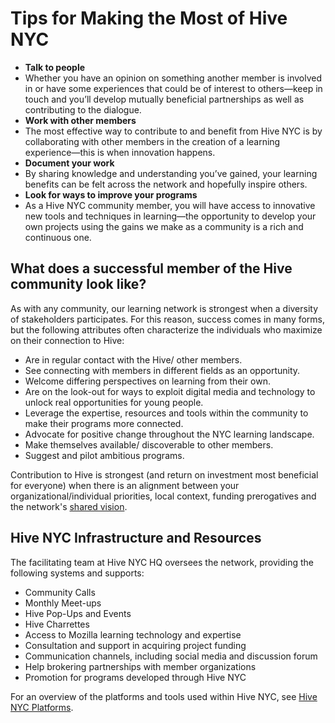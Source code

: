 # Tips for Making the Most of Hive NYC

* **Talk to people**
 * Whether you have an opinion on something another member is involved in or have some experiences that could be of interest to others—keep in touch and you’ll develop mutually beneficial partnerships as well as contributing to the dialogue.
* **Work with other members**
 * The most effective way to contribute to and benefit from Hive NYC is by collaborating with other members in the creation of a learning experience—this is when innovation happens.
* **Document your work**
 * By sharing knowledge and understanding you’ve gained, your learning benefits can be felt across the network and hopefully inspire others.
* **Look for ways to improve your programs**
 * As a Hive NYC community member, you will have access to innovative new tools and techniques in learning—the opportunity to develop your own projects using the gains we make as a community is a rich and continuous one.

## What does a successful member of the Hive community look like?
As with any community, our learning network is strongest when a diversity of stakeholders participates. For this reason, success comes in many forms, but the following attributes often characterize the individuals who maximize on their connection to Hive:
* Are in regular contact with the Hive/ other members.
* See connecting with members in different fields as an opportunity.
* Welcome differing perspectives on learning from their own.
* Are on the look-out for ways to exploit digital media and technology to unlock real opportunities for young people.
* Leverage the expertise, resources and tools within the community to make their programs more connected.
* Advocate for positive change throughout the NYC learning landscape.
* Make themselves available/ discoverable to other members.
* Suggest and pilot ambitious programs.

Contribution to Hive is strongest (and return on investment most beneficial for everyone) when there is an alignment between your organizational/individual priorities, local context, funding prerogatives and the network's [shared vision](../why_a_learning_network/hive_vision_and_goals.html).

## Hive NYC Infrastructure and Resources

The facilitating team at Hive NYC HQ oversees the network, providing the following systems and supports:
* Community Calls
* Monthly Meet-ups
* Hive Pop-Ups and Events
* Hive Charrettes
* Access to Mozilla learning technology and expertise
* Consultation and support in acquiring project funding
* Communication channels, including social media and discussion forum
* Help brokering partnerships with member organizations
* Promotion for programs developed through Hive NYC

For an overview of the platforms and tools used within Hive NYC, see [Hive NYC Platforms](../hive_nyc_platforms/README.md).

